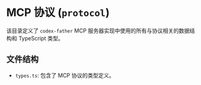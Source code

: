 # MCP 协议 (`protocol`)

该目录定义了 `codex-father`
MCP 服务器实现中使用的所有与协议相关的数据结构和 TypeScript 类型。

## 文件结构

- `types.ts`: 包含了 MCP 协议的类型定义。
